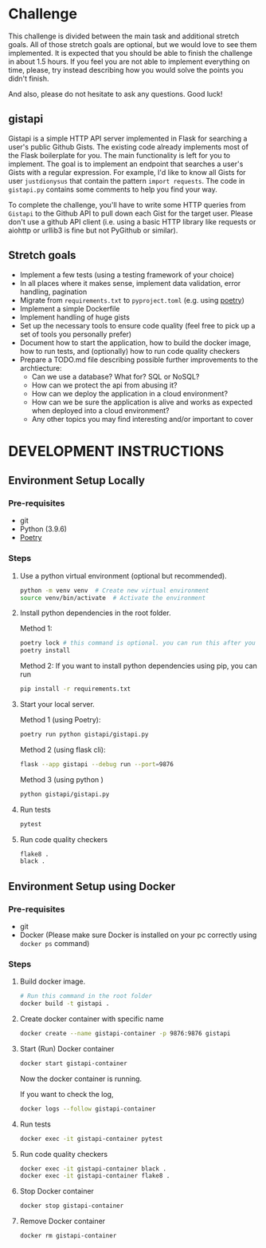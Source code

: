# Challenge

This challenge is divided between the main task and additional stretch goals. All of those stretch goals are optional, but we would love to see them implemented. It is expected that you should be able to finish the challenge in about 1.5 hours. If you feel you are not able to implement everything on time, please, try instead describing how you would solve the points you didn't finish.

And also, please do not hesitate to ask any questions. Good luck!

## gistapi

Gistapi is a simple HTTP API server implemented in Flask for searching a user's public Github Gists.
The existing code already implements most of the Flask boilerplate for you.
The main functionality is left for you to implement.
The goal is to implement an endpoint that searches a user's Gists with a regular expression.
For example, I'd like to know all Gists for user `justdionysus` that contain the pattern `import requests`.
The code in `gistapi.py` contains some comments to help you find your way.

To complete the challenge, you'll have to write some HTTP queries from `Gistapi` to the Github API to pull down each Gist for the target user.
Please don't use a github API client (i.e. using a basic HTTP library like requests or aiohttp or urllib3 is fine but not PyGithub or similar).


## Stretch goals

* Implement a few tests (using a testing framework of your choice)
* In all places where it makes sense, implement data validation, error handling, pagination
* Migrate from `requirements.txt` to `pyproject.toml` (e.g. using [poetry](https://python-poetry.org/))
* Implement a simple Dockerfile
* Implement handling of huge gists
* Set up the necessary tools to ensure code quality (feel free to pick up a set of tools you personally prefer)
* Document how to start the application, how to build the docker image, how to run tests, and (optionally) how to run code quality checkers
* Prepare a TODO.md file describing possible further improvements to the archtiecture:
    - Can we use a database? What for? SQL or NoSQL?
    - How can we protect the api from abusing it?
    - How can we deploy the application in a cloud environment?
    - How can we be sure the application is alive and works as expected when deployed into a cloud environment?
    - Any other topics you may find interesting and/or important to cover


# DEVELOPMENT INSTRUCTIONS

## Environment Setup Locally

### Pre-requisites

* git
* Python (3.9.6)
* [Poetry](https://python-poetry.org/docs/)

### Steps

1. Use a python virtual environment (optional but recommended).
    ```bash
    python -m venv venv  # Create new virtual environment
    source venv/bin/activate  # Activate the environment
    ```
2. Install python dependencies in the root folder.

    Method 1:
    ```bash
    poetry lock # this command is optional. you can run this after you add new dependencies on pyproject.toml file
    poetry install
    ```
    Method 2:
    If you want to install python dependencies using pip, you can run
    ```bash
    pip install -r requirements.txt
    ```
3. Start your local server.

    Method 1 (using Poetry):
    ```bash
    poetry run python gistapi/gistapi.py
    ```
    Method 2 (using flask cli):
    ```bash
    flask --app gistapi --debug run --port=9876
    ```
    Method 3 (using python )
    ```bash
    python gistapi/gistapi.py
    ```
4. Run tests

    ```bash
    pytest
    ```
5. Run code quality checkers
    ```bash
    flake8 .
    black .
    ```
## Environment Setup using Docker

### Pre-requisites

* git
* Docker (Please make sure Docker is installed on your pc correctly using `docker ps` command)

### Steps

1. Build docker image.
    ```bash
    # Run this command in the root folder
    docker build -t gistapi .
    ```
2. Create docker container with specific name
    ```bash
    docker create --name gistapi-container -p 9876:9876 gistapi
    ```
3. Start (Run) Docker container
    ```bash
    docker start gistapi-container
    ```
    Now the docker container is running.
    
    If you want to check the log,
    ```bash
    docker logs --follow gistapi-container
    ```
4. Run tests
    ```bash
    docker exec -it gistapi-container pytest
    ```
5. Run code quality checkers
    ```bash
    docker exec -it gistapi-container black .
    docker exec -it gistapi-container flake8 .
    ```
6. Stop Docker container
    ```bash
    docker stop gistapi-container
    ```
7. Remove Docker container
     ```bash
    docker rm gistapi-container
    ```